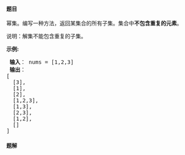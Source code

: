 #### 题目
<p>幂集。编写一种方法，返回某集合的所有子集。集合中<strong>不包含重复的元素</strong>。</p>

<p>说明：解集不能包含重复的子集。</p>

<p><strong>示例:</strong></p>

<pre><strong> 输入</strong>： nums = [1,2,3]
<strong> 输出</strong>：
[
  [3],
&nbsp; [1],
&nbsp; [2],
&nbsp; [1,2,3],
&nbsp; [1,3],
&nbsp; [2,3],
&nbsp; [1,2],
&nbsp; []
]
</pre>


 #### 题解